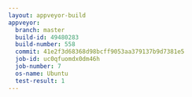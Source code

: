 ```yaml
---
layout: appveyor-build
appveyor:
  branch: master
  build-id: 49480283
  build-number: 558
  commit: 41e2f3d68368d98bcff9053aa379137b9d7381e5
  job-id: uc0qfuomdx0dm46h
  job-number: 7
  os-name: Ubuntu
  test-result: 1
---
```

